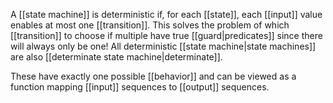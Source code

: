 A [[state machine]] is deterministic if, for each [[state]], each [[input]] value enables at most one [[transition]]. This solves the problem of which [[transition]] to choose if multiple have true [[guard|predicates]] since there will always only be one! All deterministic [[state machine|state machines]] are also [[determinate state machine|determinate]].

These have exactly one possible [[behavior]] and can be viewed as a function mapping [[input]] sequences to [[output]] sequences. 